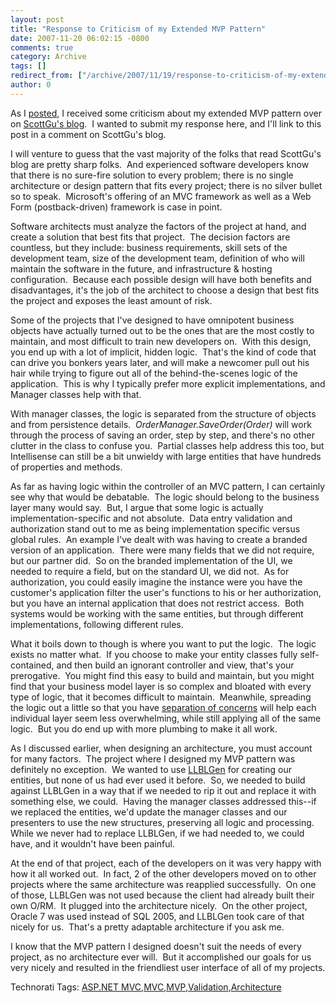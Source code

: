 ```yaml
---
layout: post
title: "Response to Criticism of my Extended MVP Pattern"
date: 2007-11-20 06:02:15 -0800
comments: true
category: Archive
tags: []
redirect_from: ["/archive/2007/11/19/response-to-criticism-of-my-extended-mvp-pattern.aspx"]
author: 0
---
```

<!-- more -->
<p>As I <a href="http://blog.jeffhandley.com/archive/2007/11/19/criticism-of-my-extended-mvp-pattern.aspx" target="_blank">posted</a>, I received some criticism about my extended MVP pattern over on <a href="http://weblogs.asp.net/scottgu/archive/2007/11/13/asp-net-mvc-framework-part-1.aspx" target="_blank">ScottGu's blog</a>.  I wanted to submit my response here, and I'll link to this post in a comment on ScottGu's blog.</p>  <p>I will venture to guess that the vast majority of the folks that read ScottGu's blog are pretty sharp folks.  And experienced software developers know that there is no sure-fire solution to every problem; there is no single architecture or design pattern that fits every project; there is no silver bullet so to speak.  Microsoft's offering of an MVC framework as well as a Web Form (postback-driven) framework is case in point.</p>  <p>Software architects must analyze the factors of the project at hand, and create a solution that best fits that project.  The decision factors are countless, but they include: business requirements, skill sets of the development team, size of the development team, definition of who will maintain the software in the future, and infrastructure &amp; hosting configuration.  Because each possible design will have both benefits and disadvantages, it's the job of the architect to choose a design that best fits the project and exposes the least amount of risk.</p>  <p>Some of the projects that I've designed to have omnipotent business objects have actually turned out to be the ones that are the most costly to maintain, and most difficult to train new developers on.  With this design, you end up with a lot of implicit, hidden logic.  That's the kind of code that can drive you bonkers years later, and will make a newcomer pull out his hair while trying to figure out all of the behind-the-scenes logic of the application.  This is why I typically prefer more explicit implementations, and Manager classes help with that.</p>  <p>With manager classes, the logic is separated from the structure of objects and from persistence details.  <em>OrderManager.SaveOrder(Order)</em> will work through the process of saving an order, step by step, and there's no other clutter in the class to confuse you.  Partial classes help address this too, but Intellisense can still be a bit unwieldy with large entities that have hundreds of properties and methods.</p>  <p>As far as having logic within the controller of an MVC pattern, I can certainly see why that would be debatable.  The logic should belong to the business layer many would say.  But, I argue that some logic is actually implementation-specific and not absolute.  Data entry validation and authorization stand out to me as being implementation specific versus global rules.  An example I've dealt with was having to create a branded version of an application.  There were many fields that we did not require, but our partner did.  So on the branded implementation of the UI, we needed to require a field, but on the standard UI, we did not.  As for authorization, you could easily imagine the instance were you have the customer's application filter the user's functions to his or her authorization, but you have an internal application that does not restrict access.  Both systems would be working with the same entities, but through different implementations, following different rules.</p>  <p>What it boils down to though is where you want to put the logic.  The logic exists no matter what.  If you choose to make your entity classes fully self-contained, and then build an ignorant controller and view, that's your prerogative.  You might find this easy to build and maintain, but you might find that your business model layer is so complex and bloated with every type of logic, that it becomes difficult to maintain.  Meanwhile, spreading the logic out a little so that you have <a href="http://en.wikipedia.org/wiki/Separation_of_concerns" target="_blank">separation of concerns</a> will help each individual layer seem less overwhelming, while still applying all of the same logic.  But you do end up with more plumbing to make it all work.</p>  <p>As I discussed earlier, when designing an architecture, you must account for many factors.  The project where I designed my MVP pattern was definitely no exception.  We wanted to use <a href="http://www.llblgen.com" target="_blank">LLBLGen</a> for creating our entities, but none of us had ever used it before.  So, we needed to build against LLBLGen in a way that if we needed to rip it out and replace it with something else, we could.  Having the manager classes addressed this--if we replaced the entities, we'd update the manager classes and our presenters to use the new structures, preserving all logic and processing.  While we never had to replace LLBLGen, if we had needed to, we could have, and it wouldn't have been painful.</p>  <p>At the end of that project, each of the developers on it was very happy with how it all worked out.  In fact, 2 of the other developers moved on to other projects where the same architecture was reapplied successfully.  On one of those, LLBLGen was not used because the client had already built their own O/RM.  It plugged into the architecture nicely.  On the other project, Oracle 7 was used instead of SQL 2005, and LLBLGen took care of that nicely for us.  That's a pretty adaptable architecture if you ask me.</p>  <p>I know that the MVP pattern I designed doesn't suit the needs of every project, as no architecture ever will.  But it accomplished our goals for us very nicely and resulted in the friendliest user interface of all of my projects.</p>  <div class="wlWriterSmartContent" id="scid:0767317B-992E-4b12-91E0-4F059A8CECA8:a2026efe-5a5e-49d3-8121-01b6e5a82dd5" style="padding-right: 0px; display: inline; padding-left: 0px; padding-bottom: 0px; margin: 0px; padding-top: 0px">Technorati Tags: <a href="http://technorati.com/tags/ASP.NET%20MVC" rel="tag">ASP.NET MVC</a>,<a href="http://technorati.com/tags/MVC" rel="tag">MVC</a>,<a href="http://technorati.com/tags/MVP" rel="tag">MVP</a>,<a href="http://technorati.com/tags/Validation" rel="tag">Validation</a>,<a href="http://technorati.com/tags/Architecture" rel="tag">Architecture</a></div>

